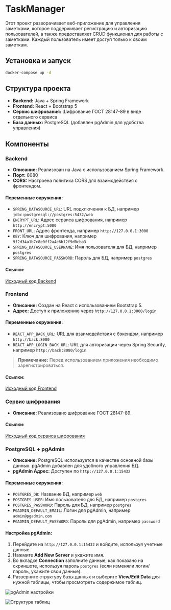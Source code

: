 # TaskManager

Этот проект разворачивает веб-приложение для управления заметками, которое поддерживает регистрацию и авторизацию пользователей, а также предоставляет CRUD функционал для работы с заметками. Каждый пользователь имеет доступ только к своим заметкам.


## Установка и запуск
```bash
docker-compose up -d
```
## Структура проекта

- **Backend:** Java + Spring Framework
- **Frontend:** React + Bootstrap 5
- **Сервис шифрования:** Шифрование ГОСТ 28147-89 в виде отдельного сервиса
- **База данных:** PostgreSQL (добавлен pgAdmin для удобства управления)

## Компоненты

### Backend

- **Описание:** Реализован на Java с использованием Spring Framework.
- **Порт:** 8080
- **CORS:** Настроена политика CORS для взаимодействия с фронтендом.
  
#### Переменные окружения:

- `SPRING_DATASOURCE_URL`: URL подключения к БД, например `jdbc:postgresql://postgres:5432/web`
- `ENCRYPT_URL`: Адрес сервиса шифрования, например `http://encrypt:5000`
- `FRONT_URL`: Адрес фронтенда, например `http://127.0.0.1:3000`
- `KEY`: Ключ для шифрования, например `9f2d34a1b7c8e0ff2a4e6b12f9d0cba3`
- `SPRING_DATASOURCE_USERNAME`: Имя пользователя для БД, например `postgres`
- `SPRING_DATASOURCE_PASSWORD`: Пароль для БД, например `postgres`

#### Ссылки:

[Исходный код Backend](https://github.com/Minby93/webTask)

### Frontend

- **Описание:** Создан на React с использованием Bootstrap 5.
- **Адрес:** Доступ к приложению через `http://127.0.0.1:3000/login`

#### Переменные окружения:

- `REACT_APP_BACK_URL`: URL для взаимодействия с бэкендом, например `http://back:8080`
- `REACT_APP_LOGIN_BACK_URL`: URL для авторизации через Spring Security, например `http://back:8080/login`

> **Примечание:** Перед использованием приложения необходимо зарегистрироваться.

#### Ссылки:

[Исходный код Frontend](https://github.com/Minby93/webTaskFront)

### Сервис шифрования

- **Описание:** Реализовано шифрование ГОСТ 28147-89.

#### Ссылки:

[Исходный код сервиса шифрования](https://github.com/Minby93/EncryptService)

### PostgreSQL + pgAdmin

- **Описание:** PostgreSQL используется в качестве основной базы данных. pgAdmin добавлен для удобного управления БД.
- **pgAdmin Адрес:** Доступен по `http://127.0.0.1:15432`

#### Переменные окружения:

- `POSTGRES_DB`: Название БД, например `web`
- `POSTGRES_USER`: Имя пользователя для БД, например `postgres`
- `POSTGRES_PASSWORD`: Пароль для БД, например `postgres`
- `PGADMIN_DEFAULT_EMAIL`: Логин для pgAdmin, например `admin@pgadmin.com`
- `PGADMIN_DEFAULT_PASSWORD`: Пароль для pgAdmin, например `password`

#### Настройка pgAdmin:

1. Перейдите на `http://127.0.0.1:15432` и войдите, используя учетные данные.
2. Нажмите **Add New Server** и укажите имя.
3. Во вкладке **Connection** заполните данные, как показано на скриншоте, используя пароль `postgres` (если изменяли логин/пароль, укажите свои данные).
4. Разверните структуру базы данных и выберите **View/Edit Data** для нужной таблицы, чтобы просмотреть содержимое таблиц.

![pgAdmin настройки](https://github.com/user-attachments/assets/bb7b86cf-7778-4efe-bb3d-e4f5b55cc434)

![Структура таблиц](https://github.com/user-attachments/assets/4d14b0c3-6d8f-474e-9944-4e0701bf5f80)
